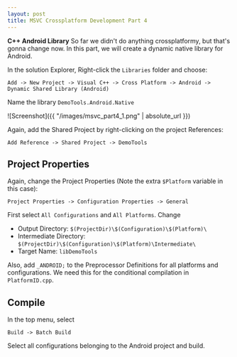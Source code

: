 ```yaml
---
layout: post
title: MSVC Crossplatform Development Part 4
---
```

**C++ Android Library** So far we didn't do anything crossplatformy, but that's gonna change now. In this part, we will create a dynamic native library for Android. 
<!--more--> 

In the solution Explorer, Right-click the `Libraries` folder and choose:

`Add -> New Project -> Visual C++ -> Cross Platform -> Android -> Dynamic Shared Library (Android)`

Name the library `DemoTools.Android.Native`

![Screenshot]({{ "/images/msvc_part4_1.png" | absolute_url }})

Again, add the Shared Project by right-clicking on the project References:

`Add Reference -> Shared Project -> DemoTools`

## Project Properties

Again, change the Project Properties (Note the extra `$Platform` variable in this case):

`Project Properties -> Configuration Properties -> General`

First select `All Configurations` and `All Platforms`. Change
- Output Directory: `$(ProjectDir)\$(Configuration)\$(Platform)\`
- Intermediate Directory: `$(ProjectDir)\$(Configuration)\$(Platform)\Intermediate\`
- Target Name: `libDemoTools`

Also, add `_ANDROID;` to the Preprocessor Definitions for all platforms and configurations. We need this for the conditional compilation in `PlatformID.cpp`.

## Compile

In the top menu, select

`Build -> Batch Build`

Select all configurations belonging to the Android project and build.
